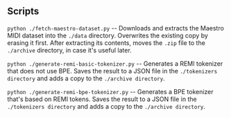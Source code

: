 ## Scripts

`python ./fetch-maestro-dataset.py` -- Downloads and extracts the Maestro MIDI dataset into the `./data` directory. Overwrites the existing copy by erasing it first. After extracting its contents, moves the `.zip` file to the `./archive` directory, in case it's useful later.

`python ./generate-remi-basic-tokenizer.py` -- Generates a REMI tokenizer that does not use BPE. Saves the result to a JSON file in the `./tokenizers directory` and adds a copy to the `./archive directory`.

`python ./generate-remi-bpe-tokenizer.py` -- Generates a BPE tokenizer that's based on REMI tokens. Saves the result to a JSON file in the `./tokenizers directory` and adds a copy to the `./archive directory`.